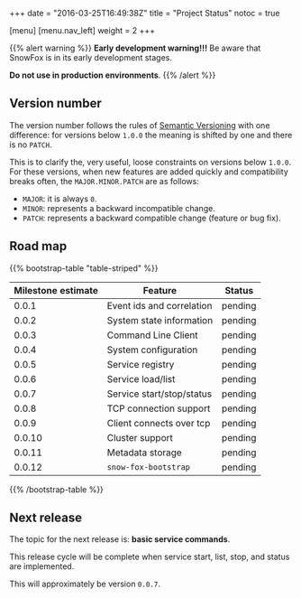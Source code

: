 +++
date = "2016-03-25T16:49:38Z"
title = "Project Status"
notoc = true

[menu]
  [menu.nav_left]
    weight = 2
+++

{{% alert warning %}}
  **Early development warning!!!**
  Be aware that SnowFox is in its early development stages.

  **Do not use in production environments**.
{{% /alert %}}


Version number
--------------
The version number follows the rules of [Semantic Versioning](http://semver.org/)
with one difference: for versions below `1.0.0` the meaning is shifted by one and
there is no `PATCH`.

This is to clarify the, very useful, loose constraints on versions below `1.0.0`.
For these versions, when new features are added quickly and compatibility
breaks often, the `MAJOR.MINOR.PATCH` are as follows:

  * `MAJOR`: it is always `0`.
  * `MINOR`: represents a backward incompatible change.
  * `PATCH`: represents a backward compatible change (feature or bug fix).


Road map
--------

{{% bootstrap-table "table-striped" %}}

| Milestone estimate | Feature                    | Status  |
| ------------------ | -------------------------- | ------- |
| 0.0.1              | Event ids and correlation  | pending |
| 0.0.2              | System state information   | pending |
| 0.0.3              | Command Line Client        | pending |
| 0.0.4              | System configuration       | pending |
| 0.0.5              | Service registry           | pending |
| 0.0.6              | Service load/list          | pending |
| 0.0.7              | Service start/stop/status  | pending |
| 0.0.8              | TCP connection support     | pending |
| 0.0.9              | Client connects over tcp   | pending |
| 0.0.10             | Cluster support            | pending |
| 0.0.11             | Metadata storage           | pending |
| 0.0.12             | `snow-fox-bootstrap`       | pending |

{{% /bootstrap-table %}}

Next release
------------
The topic for the next release is: <b>basic service commands</b>.

This release cycle will be complete when service start, list,
stop, and status are implemented.

This will approximately be version `0.0.7`.
